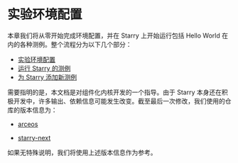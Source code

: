 # 实验环境配置

本章我们将从零开始完成环境配置，并在 Starry 上开始运行包括 Hello World 在内的各种测例。整个流程分为以下几个部分：

- [实验环境配置](ch01-01.md)
- [运行 Starry 的测例](ch01-02.md)
- [为 Starry 添加新测例](ch01-03.md)


需要指明的是，本文档是对组件化内核开发的一个指导。由于 Starry 本身还在积极开发中，许多输出、依赖信息可能发生改变。截至最后一次修改，我们使用的仓库的版本信息为：

- [arceos](https://github.com/Azure-stars/Starry/commit/aabfe885362e2f183138c3ef643c13f0ab578725) 

- [starry-next](https://github.com/Azure-stars/Starry-On-ArceOS/commit/86c8ddf47bc421c841e8e5265fcf0a4de65edfae)

如果无特殊说明，我们将使用上述版本信息作为参考。